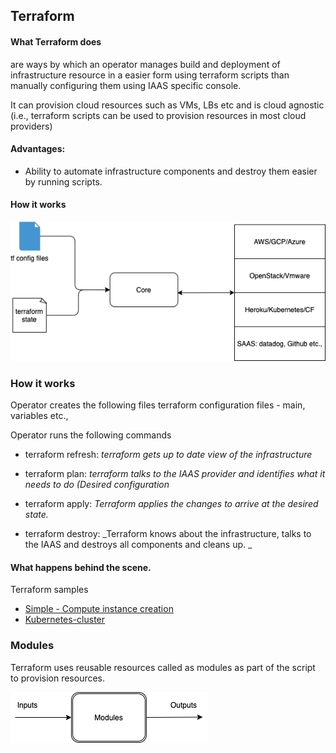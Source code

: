 ## Terraform

#### What Terraform does
are ways by which an operator manages build and deployment of infrastructure resource in a easier form using terraform scripts than manually configuring them using IAAS specific console. 

It can provision cloud resources such as VMs, LBs etc and is cloud agnostic (i.e., terraform scripts can be used to provision resources in most cloud providers)

#### Advantages:
- Ability to automate infrastructure components and destroy them easier by running scripts.

#### How it works
<img src="images/Terraform-Overview.png"></img>

### How it works

Operator creates the following files
terraform configuration files - main, variables etc., 

Operator runs the following commands
* terraform refresh: 
_terraform gets up to date view of the infrastructure_

* terraform plan: 
_terraform talks to the IAAS provider and identifies what it needs to do (Desired configuration_

* terraform apply: 
_Terraform applies the changes to arrive at the desired state._

* terraform destroy: 
_Terraform knows about the infrastructure, talks to the IAAS and destroys all components and cleans up. _    
#### What happens behind the scene. 


Terraform samples
* [Simple - Compute instance creation](basics/readme.md)
* [Kubernetes-cluster](gke/readme.md) 


### Modules
Terraform uses reusable resources called as modules as part of the script to provision resources. 

<img src="images/Terraform-Modules.png"></img>

